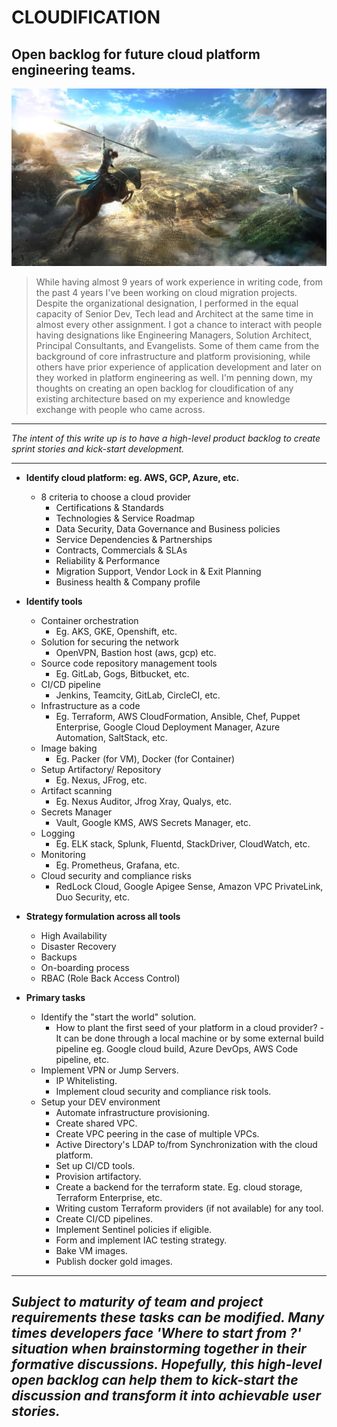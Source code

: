 # CLOUDIFICATION
## Open backlog for future cloud platform engineering teams.

![Dynasty Warriors - Landscape, Army, Horse, Spear](image.jpg)

> While having almost 9 years of work experience in writing code, from the past 4 years I've been working on cloud migration projects. 
  Despite the organizational designation, I performed in the equal capacity of Senior Dev, Tech lead and Architect at the same time in almost every other assignment. 
  I got a chance to interact with people having designations like Engineering Managers, Solution Architect, Principal Consultants, and Evangelists. 
  Some of them came from the background of core infrastructure and platform provisioning, while others have prior experience of application development and later on they worked in platform engineering as well. I'm penning down, my thoughts on creating an open backlog for cloudification of any existing architecture 
  based on my experience and knowledge exchange with people who came across.

---
*The intent of this write up is to have a high-level product backlog to create sprint stories and kick-start development.*

---
- **Identify cloud platform: eg. AWS, GCP, Azure, etc.**
  - 8 criteria to choose a cloud provider 
    - Certifications & Standards
    - Technologies & Service Roadmap
    - Data Security, Data Governance and Business policies
    - Service Dependencies & Partnerships
    - Contracts, Commercials & SLAs
    - Reliability & Performance
    - Migration Support, Vendor Lock in & Exit Planning
    - Business health & Company profile


- **Identify tools**
  - Container orchestration 
    - Eg. AKS, GKE, Openshift, etc.
  - Solution for securing the network
    - OpenVPN, Bastion host (aws, gcp) etc.  
  - Source code repository management tools
    - Eg. GitLab, Gogs, Bitbucket, etc.
  - CI/CD pipeline
    - Jenkins, Teamcity, GitLab, CircleCI, etc.  
  - Infrastructure as a code
    - Eg. Terraform, AWS CloudFormation, Ansible, Chef, Puppet Enterprise, Google Cloud Deployment Manager, Azure Automation, SaltStack, etc.
  - Image baking
    - Eg. Packer (for VM), Docker (for Container)  
  - Setup Artifactory/ Repository
    - Eg. Nexus, JFrog, etc.
  - Artifact scanning
    - Eg. Nexus Auditor, Jfrog Xray, Qualys, etc.
  - Secrets Manager
    - Vault, Google KMS, AWS Secrets Manager, etc.       
  - Logging
    - Eg. ELK stack, Splunk, Fluentd, StackDriver, CloudWatch, etc.
  - Monitoring
    - Eg. Prometheus, Grafana, etc.   
  - Cloud security and compliance risks
    - RedLock Cloud, Google Apigee Sense, Amazon VPC PrivateLink, Duo Security, etc.
  
  
- **Strategy formulation across all tools**
  - High Availability 
  - Disaster Recovery 
  - Backups 
  - On-boarding process 
  - RBAC (Role Back Access Control)
     
- **Primary tasks**
  - Identify the "start the world" solution. 
    - How to plant the first seed of your platform in a cloud provider? 
      -It can be done through a local machine or by some external build pipeline eg. Google cloud build, Azure DevOps, AWS Code pipeline, etc.
  - Implement VPN or Jump Servers.
    - IP Whitelisting.
    - Implement cloud security and compliance risk tools.
  - Setup your DEV environment
    - Automate infrastructure provisioning.
    - Create shared VPC.
    - Create VPC peering in the case of multiple VPCs.
    - Active Directory's LDAP to/from Synchronization with the cloud platform.
    - Set up CI/CD tools.
    - Provision artifactory.
    - Create a backend for the terraform state. Eg. cloud storage, Terraform Enterprise, etc.
    - Writing custom Terraform providers (if not available) for any tool.
    - Create CI/CD pipelines.
    - Implement Sentinel policies if eligible.
    - Form and implement IAC testing strategy.
    - Bake VM images.
    - Publish docker gold images. 

---
*Subject to maturity of team and project requirements these tasks can be modified.
 Many times developers face 'Where to start from ?' situation when brainstorming together in their formative discussions.
 Hopefully, this high-level open backlog can help them to kick-start the discussion and transform it into achievable user stories.*
---